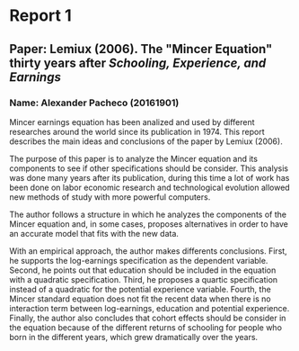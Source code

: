 # Report 1
## Paper: Lemiux (2006). The "Mincer Equation" thirty years after *Schooling, Experience, and Earnings*
### Name: Alexander Pacheco (20161901)

Mincer earnings equation has been analized and used by different researches around the world since its publication in 1974. This report describes the main ideas and conclusions of the paper by Lemiux (2006).

The purpose of this paper is to analyze  the Mincer equation and its components to see if other specifications should be consider. This analysis was done many years after its publication, during this time a lot of work has been done on labor economic research and technological evolution allowed new methods of study with more powerful computers.

The author follows a structure in which he analyzes the components of the Mincer equation and, in some cases, proposes alternatives in order to have an accurate model that fits with the new data.

With an empirical approach, the author makes differents conclusions. First, he supports the log-earnings specification as the dependent variable. Second, he points out that education should be included in the equation with a quadratic specification. Third, he proposes a quartic specification instead of a quadratic for the potential experience variable. Fourth, the Mincer standard equation does not fit the recent data when there is no interaction term between log-earnings, education and potential experience. Finally, the author also concludes that cohort effects should be consider in the equation because of the different returns of schooling for people who born in the different years, which grew dramatically over the years.
